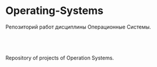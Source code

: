 # Operating-Systems

Репозиторий работ дисциплины Операционные Системы.\
\
\
\
\
Repository of projects of Operation Systems.
